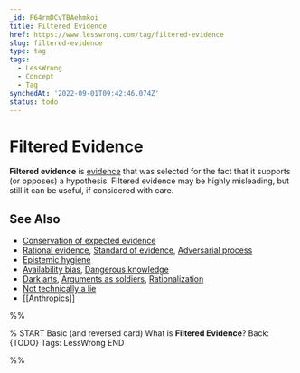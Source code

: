 ```yaml
---
_id: P64rmDCvTBAehmkoi
title: Filtered Evidence
href: https://www.lesswrong.com/tag/filtered-evidence
slug: filtered-evidence
type: tag
tags:
  - LessWrong
  - Concept
  - Tag
synchedAt: '2022-09-01T09:42:46.074Z'
status: todo
---
```


# Filtered Evidence

**Filtered evidence** is [evidence](https://lessestwrong.com/tag/evidence) that was selected for the fact that it supports (or opposes) a hypothesis. Filtered evidence may be highly misleading, but still it can be useful, if considered with care.

## See Also

- [Conservation of expected evidence](https://lessestwrong.com/tag/conservation-of-expected-evidence)
- [Rational evidence](https://lessestwrong.com/tag/rational-evidence), [Standard of evidence](https://lessestwrong.com/tag/standard-of-evidence), [Adversarial process](https://wiki.lesswrong.com/wiki/Adversarial_process)
- [Epistemic hygiene](https://lessestwrong.com/tag/epistemic-hygiene)
- [Availability bias](https://wiki.lesswrong.com/wiki/Availability_bias), [Dangerous knowledge](https://lessestwrong.com/tag/dangerous-knowledge)
- [Dark arts](https://lessestwrong.com/tag/dark-arts), [Arguments as soldiers](https://lessestwrong.com/tag/arguments-as-soldiers), [Rationalization](https://lessestwrong.com/tag/rationalization)
- [Not technically a lie](https://lessestwrong.com/tag/not-technically-a-lie)
- [[Anthropics]]


%%

% START
Basic (and reversed card)
What is **Filtered Evidence**?
Back: {TODO}
Tags: LessWrong
END
<!--ID: 1663157003660-->


%%
	

